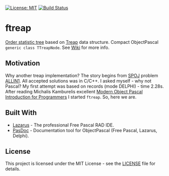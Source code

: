 [![License: MIT](https://img.shields.io/badge/License-MIT-yellow.svg)](https://opensource.org/licenses/MIT)
[![Build Status](https://travis-ci.org/JulStrat/ftreap.svg?branch=devop)](https://travis-ci.org/JulStrat/ftreap)

# ftreap

[Order statistic tree](https://en.wikipedia.org/wiki/Order_statistic_tree) based on [Treap](https://en.wikipedia.org/wiki/Treap) data structure.
Compact ObjectPascal ```generic class TTreapNode```.
See [Wiki](https://github.com/JulStrat/ftreap/wiki) for more info.

## Motivation

Why another treap implementation? The story begins from [SPOJ](https://www.spoj.com/) problem [ALLIN1](https://www.spoj.com/problems/ALLIN1/). 
All accepted solutions was in C/C++. I asked myself - why not Pascal? 
My first attempt was based on records (mode DELPHI) - time 2.28s. 
After reading Michalis Kamburelis excellent [Modern Object Pascal Introduction for Programmers](https://castle-engine.io/modern_pascal_introduction.html) I started ```ftreap```.
So, here we are.

## Built With

* [Lazarus](https://www.lazarus-ide.org/) - The professional Free Pascal RAD IDE.
* [PasDoc](https://github.com/pasdoc/pasdoc) - Documentation tool for ObjectPascal (Free Pascal, Lazarus, Delphi).

## License

This project is licensed under the MIT License - see the [LICENSE](LICENSE) file for details.
